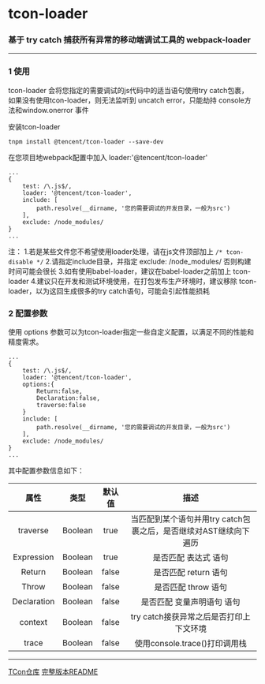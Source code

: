 # tcon-loader
### 基于 try catch 捕获所有异常的移动端调试工具的 webpack-loader

----

### 1 使用
tcon-loader 会将您指定的需要调试的js代码中的适当语句使用try catch包裹，
如果没有使用tcon-loader，则无法监听到 uncatch error，只能劫持 console方法和window.onerror 事件

安装tcon-loader
```
tnpm install @tencent/tcon-loader --save-dev
```
在您项目地webpack配置中加入 loader:'@tencent/tcon-loader'
```
...
{
	test: /\.js$/,
	loader: '@tencent/tcon-loader',
	include: [
		path.resolve(__dirname, '您的需要调试的开发目录，一般为src')
	],
	exclude: /node_modules/
}
...
```
注：
1.若是某些文件您不希望使用loader处理，请在js文件顶部加上 ```/* tcon-disable */```
2.请指定include目录，并指定 exclude: /node_modules/ 否则构建时间可能会很长
3.如有使用babel-loader，建议在babel-loader之前加上 tcon-loader
4.建议只在开发和测试环境使用，在打包发布生产环境时，建议移除 tcon-loader，以为这回生成很多的try catch语句，可能会引起性能损耗

### 2 配置参数
使用 options 参数可以为tcon-loader指定一些自定义配置，以满足不同的性能和精度需求。

```
...
{
	test: /\.js$/,
	loader: '@tencent/tcon-loader',
	options:{
		Return:false,
		Declaration:false,
		traverse:false
	}
	include: [
		path.resolve(__dirname, '您的需要调试的开发目录，一般为src')
	],
	exclude: /node_modules/
}
...
```

其中配置参数信息如下：

| 属性        | 类型   |  默认值  |  描述  |
| :----:   | :----:  | :----:  |  :----:  |
| traverse |Boolean|true|当匹配到某个语句并用try catch包裹之后，是否继续对AST继续向下遍历|
| Expression |Boolean|true|是否匹配 表达式 语句|
| Return |Boolean|false|是否匹配 return 语句|
| Throw |Boolean|false|是否匹配 throw 语句|
| Declaration |Boolean|false|是否匹配 变量声明语句 语句|
| context |Boolean|false|try catch接获异常之后是否打印上下文环境|
| trace |Boolean|false|使用console.trace()打印调用栈|

----
[TCon仓库](https://git.code.oa.com/tackchen/tcon)
[完整版本README](http://tnpm.oa.com/package/@tencent/tcon)